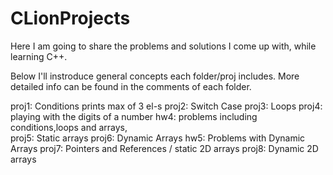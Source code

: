 # CLionProjects

Here I am going to share the problems and solutions I come up with, while learning C++.

Below I'll instroduce general concepts each folder/proj includes.
More detailed info can be found in the comments of each folder.

proj1:  Conditions prints max of 3 el-s
proj2:  Switch Case
proj3:  Loops
proj4:  playing with the digits of a number
hw4:    problems including conditions,loops and arrays,  
proj5:  Static arrays 
proj6:  Dynamic Arrays
hw5:    Problems with Dynamic Arrays 
proj7:  Pointers and References / static 2D arrays
proj8:  Dynamic 2D arrays
